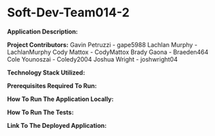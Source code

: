 # Soft-Dev-Team014-2

**Application Description:**


 **Project Contributors:**
 Gavin Petruzzi - gape5988
 Lachlan Murphy - LachlanMurphy
 Cody Mattox - CodyMattox
 Brady Gaona - Braeden464
 Cole Younoszai - Coledy2004
 Joshua Wright - joshwright04

**Technology Stack Utilized:**

**Prerequisites Required To Run:**

**How To Run The Application Locally:**

**How To Run The Tests:**

**Link To The Deployed Application:**